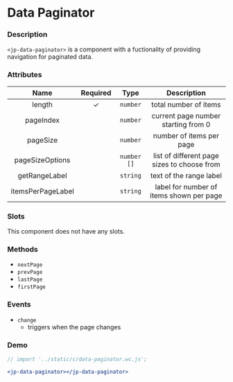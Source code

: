 <!-- import '../static/c/data-paginator.wc.js'; -->

# Data Paginator

### Description

`<jp-data-paginator>` is a component with a fuctionality of providing navigation for paginated data.

### Attributes

|     **Name**      | **Required** |  **Type**   |               **Description**               |
| :---------------: | :----------: | :---------: | :-----------------------------------------: |
|      length       |      ✓       |  `number`   |            total number of items            |
|     pageIndex     |              |  `number`   |     current page number starting from 0     |
|     pageSize      |              |  `number`   |          number of items per page           |
|  pageSizeOptions  |              | `number []` | list of different page sizes to choose from |
|   getRangeLabel   |              |  `string`   |           text of the range label           |
| itemsPerPageLabel |              |  `string`   |  label for number of items shown per page   |

### Slots

This component does not have any slots.

### Methods

- `nextPage`
- `prevPage`
- `lastPage`
- `firstPage`

### Events

- `change`
  - triggers when the page changes

### Demo

```jsx live
// import '../static/c/data-paginator.wc.js';

<jp-data-paginator></jp-data-paginator>
```
